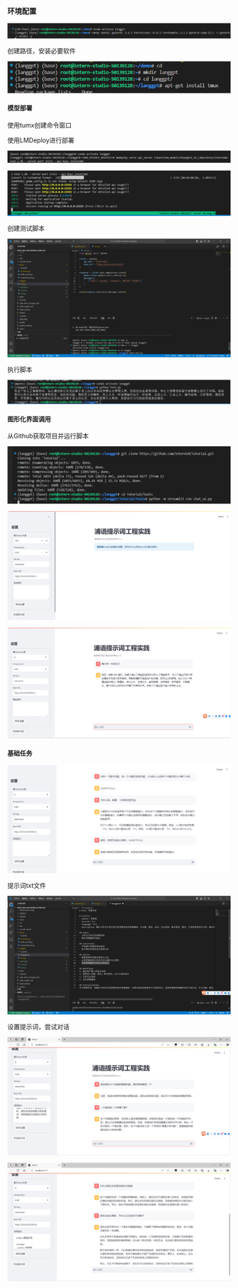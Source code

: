 ### 环境配置 

<img src="assets/QQ_1724474826715.png" alt="QQ_1724474826715" style="zoom:67%;" />

创建路径，安装必要软件

![QQ_1724476026421](assets/QQ_1724476026421.png)

#### 模型部署

使用tumx创建命令窗口

使用LMDeploy进行部署

![QQ_1724476363139](assets/QQ_1724476363139.png)

![QQ_1724479664759](assets/QQ_1724479664759.png)

创建测试脚本

![QQ_1724479864109](assets/QQ_1724479864109.png)

执行脚本

![QQ_1724479931799](assets/QQ_1724479931799.png)

#### 图形化界面调用

从Github获取项目并运行脚本

![QQ_1724480033016](assets/QQ_1724480033016.png)

![QQ_1724480277650](assets/QQ_1724480277650.png)

![QQ_1724480330833](assets/QQ_1724480330833.png)

#### 基础任务

![QQ_1724481064585](assets/QQ_1724481064585.png)

提示词txt文件

![QQ_1724481840791](assets/QQ_1724481840791.png)

设置提示词，尝试对话

![QQ_1724482224872](assets/QQ_1724482224872.png)

![QQ_1724482740362](assets/QQ_1724482740362.png)